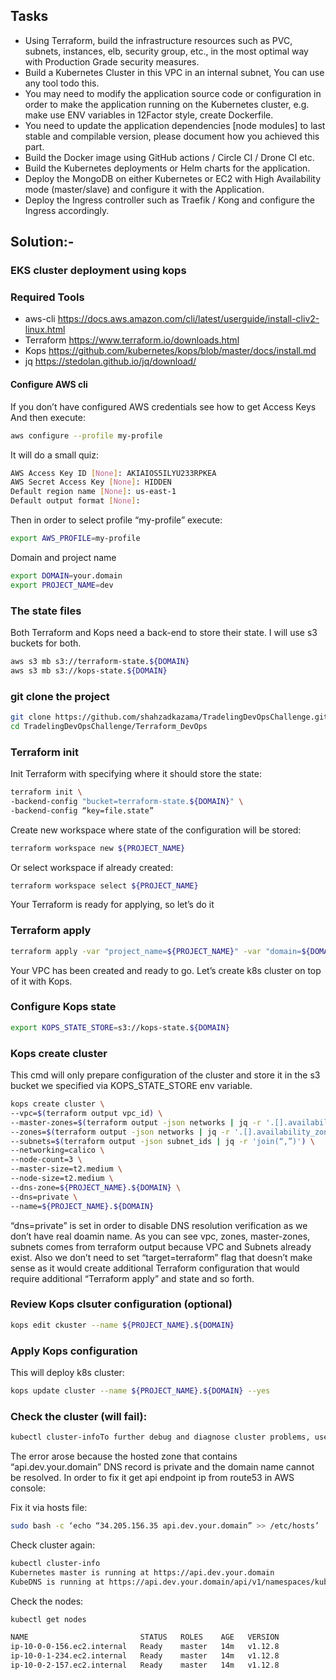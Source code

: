 ## Tasks
 - Using Terraform, build the infrastructure resources such as PVC, subnets, instances, elb, security group, etc., in the most optimal way with Production Grade security measures.
 - Build a Kubernetes Cluster in this VPC in an internal subnet, You can use any tool todo this.
 - You may need to modify the application source code or configuration in order to make the application running on the Kubernetes cluster, e.g. make use ENV variables in 12Factor style, create Dockerfile.
 - You need to update the application dependencies [node modules] to last stable and compilable version, please document how you achieved this part.
 - Build the Docker image using GitHub actions / Circle CI / Drone CI etc.
 - Build the Kubernetes deployments or Helm charts for the application.
 - Deploy the MongoDB on either Kubernetes or EC2 with High Availability mode (master/slave) and configure it with the Application.
 - Deploy the Ingress controller such as Traefik / Kong and configure the Ingress accordingly.


## Solution:-


### EKS cluster deployment using kops


### Required Tools

- aws-cli      https://docs.aws.amazon.com/cli/latest/userguide/install-cliv2-linux.html
- Terraform    https://www.terraform.io/downloads.html
- Kops         https://github.com/kubernetes/kops/blob/master/docs/install.md
- jq           https://stedolan.github.io/jq/download/


#### Configure AWS cli
If you don’t have configured AWS credentials see how to get Access Keys
And then execute:
```bash 
aws configure --profile my-profile
```
It will do a small quiz:
```bash
AWS Access Key ID [None]: AKIAIOS5ILYU233RPKEA
AWS Secret Access Key [None]: HIDDEN
Default region name [None]: us-east-1
Default output format [None]:
```
Then in order to select profile “my-profile” execute:
```bash 
export AWS_PROFILE=my-profile
```
Domain and project name

```bash
export DOMAIN=your.domain
export PROJECT_NAME=dev
```
### The state files
Both Terraform and Kops need a back-end to store their state. I will use s3 buckets for both.
```bash 
aws s3 mb s3://terraform-state.${DOMAIN}
aws s3 mb s3://kops-state.${DOMAIN}
```

### git clone the project
```bash
git clone https://github.com/shahzadkazama/TradelingDevOpsChallenge.git
cd TradelingDevOpsChallenge/Terraform_DevOps
```

### Terraform init

Init Terraform with specifying where it should store the state:

```bash
terraform init \
-backend-config "bucket=terraform-state.${DOMAIN}" \
-backend-config “key=file.state”
```
Create new workspace where state of the configuration will be stored:
```bash
terraform workspace new ${PROJECT_NAME}
```
Or select workspace if already created:
```bash
terraform workspace select ${PROJECT_NAME}
```

Your Terraform is ready for applying, so let’s do it
### Terraform apply
```bash
terraform apply -var "project_name=${PROJECT_NAME}" -var "domain=${DOMAIN}"
```

Your VPC has been created and ready to go. Let’s create k8s cluster on top of it with Kops.
### Configure Kops state
```bash
export KOPS_STATE_STORE=s3://kops-state.${DOMAIN}
```

### Kops create cluster
This cmd will only prepare configuration of the cluster and store it in the s3 bucket we specified via KOPS_STATE_STORE env variable.
```bash
kops create cluster \
--vpc=$(terraform output vpc_id) \
--master-zones=$(terraform output -json networks | jq -r '.[].availability_zone' | paste -sd, -) \
--zones=$(terraform output -json networks | jq -r '.[].availability_zone' | paste -sd, -) \
--subnets=$(terraform output -json subnet_ids | jq -r 'join(“,”)') \
--networking=calico \
--node-count=3 \
--master-size=t2.medium \
--node-size=t2.medium \
--dns-zone=${PROJECT_NAME}.${DOMAIN} \
--dns=private \
--name=${PROJECT_NAME}.${DOMAIN}
```

“dns=private” is set in order to disable DNS resolution verification as we don’t have real doamin name.
As you can see vpc, zones, master-zones, subnets comes from terraform output because VPC and Subnets already exist.
Also we don’t need to set “target=terraform” flag that doesn’t make sense as it would create additional Terraform configuration that would require additional “Terraform apply” and state and so forth.

### Review Kops clsuter configuration (optional)
```bash
kops edit ckuster --name ${PROJECT_NAME}.${DOMAIN}
```

### Apply Kops configuration
This will deploy k8s cluster:
```bash
kops update cluster --name ${PROJECT_NAME}.${DOMAIN} --yes
```
### Check the cluster (will fail):
```bash
kubectl cluster-infoTo further debug and diagnose cluster problems, use kubectl cluster-info dump Unable to connect to the server: dial tcp: lookup api.dev.your.domain on 8.8.8.8:53: no such host 
```

The error arose because the hosted zone that contains “api.dev.your.domain” DNS record is private and the domain name cannot be resolved.
In order to fix it get api endpoint ip from route53 in AWS console:

Fix it via hosts file:
```bash
sudo bash -c ‘echo “34.205.156.35 api.dev.your.domain” >> /etc/hosts’
```
Check cluster again:
```bash
kubectl cluster-info
Kubernetes master is running at https://api.dev.your.domain
KubeDNS is running at https://api.dev.your.domain/api/v1/namespaces/kube-system/services/kube-dns:dns/proxyTo further debug and diagnose cluster problems, use ‘kubectl cluster-info dump’.
```
Check the nodes:
```bash
kubectl get nodes
```
```bash
NAME                         STATUS   ROLES    AGE   VERSION
ip-10-0-0-156.ec2.internal   Ready    master   14m   v1.12.8
ip-10-0-1-234.ec2.internal   Ready    master   14m   v1.12.8
ip-10-0-2-157.ec2.internal   Ready    master   14m   v1.12.8
```

